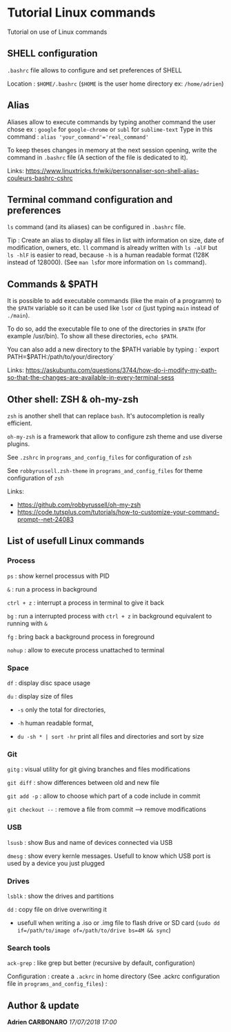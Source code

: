 # Tutorial Linux commands
Tutorial on use of Linux commands

## SHELL configuration
`.bashrc` file allows to configure and set preferences of SHELL

Location : `$HOME/.bashrc` (`$HOME` is the user home directory ex: `/home/adrien`)

## Alias
Aliases allow to execute commands by typing another command the user chose
ex : `google` for `google-chrome` or `subl` for `sublime-text`
Type in this command : `alias 'your_command'='real_command'`

To keep theses changes in memory at the next session opening, write the command in `.bashrc` file (A section of the file is dedicated to it).

Links: 
https://www.linuxtricks.fr/wiki/personnaliser-son-shell-alias-couleurs-bashrc-cshrc

## Terminal command configuration and preferences
`ls` command (and its aliases) can be configured in `.bashrc` file.

Tip : Create an alias to display all files in list with information on size, date of modification, owners, etc.
`ll` command is already written with `ls -alF` but `ls -hlF` is easier to read, because `-h` is a human readable format (128K instead of 128000).
(See `man ls`for more information on `ls` command).

## Commands & $PATH
It is possible to add executable commands (like the main of a programm)  to the `$PATH` variable so it can be used like `ls`or `cd` (just typing `main` instead of `./main`).

To do so, add the executable file to one of the directories in `$PATH` (for example /usr/bin). To show all these directories, `echo $PATH`.

You can also add a new directory to the $PATH variable by typing : `export PATH=$PATH:/path/to/your/directory`

Links:
https://askubuntu.com/questions/3744/how-do-i-modify-my-path-so-that-the-changes-are-available-in-every-terminal-sess

## Other shell: ZSH & oh-my-zsh
`zsh` is another shell that can replace `bash`. It's autocompletion is really efficient.

`oh-my-zsh` is a framework that allow to configure zsh theme and use diverse plugins.

See `.zshrc` in `programs_and_config_files` for configuration of `zsh`

See `robbyrussell.zsh-theme` in `programs_and_config_files` for theme configuration of `zsh`

Links:
- https://github.com/robbyrussell/oh-my-zsh
- https://code.tutsplus.com/tutorials/how-to-customize-your-command-prompt--net-24083

## List of usefull Linux commands

### Process
`ps` : show kernel processus with PID

`&` : run a process in background

`ctrl + z` : interrupt a process in terminal to give it back

`bg` : run a interrupted process with `ctrl + z` in background equivalent to running with `&`

`fg` : bring back a background process in foreground

`nohup` : allow to execute process unattached to terminal

### Space
`df` : display disc space usage

`du` : display size of files 

- `-s` only the total for directories, 

- `-h` human readable format,

- `du -sh * | sort -hr` print all files and directories and sort by size 

### Git
`gitg` : visual utility for git giving branches and files modifications

`git diff` : show differences between old and new file

`git add -p` : allow to choose which part of a code include in commit

`git checkout --` : remove a file from commit --> remove modifications

### USB
`lsusb` : show Bus and name of devices connected via USB

`dmesg` : show every kernle messages. Usefull to know which USB port is used by a device you just plugged

### Drives
`lsblk` : show the drives and partitions


`dd` : copy file on drive overwriting it
- usefull when writing a .iso or .img file to flash drive or SD card (`sudo dd if=/path/to/image of=/path/to/drive bs=4M && sync`)

### Search tools
`ack-grep` : like grep but better (recursive by default, configuration)

Configuration : create a `.ackrc` in home directory (See .ackrc configuration file in `programs_and_config_files`) :

## Author & update
**Adrien CARBONARO**
*17/07/2018 17:00*